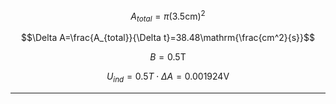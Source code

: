 $$A_{total}=\pi(3.5\mathrm{cm})^2$$

$$\Delta A=\frac{A_{total}}{\Delta t}=38.48\mathrm{\frac{cm^2}{s}}$$

$$B=0.5\mathrm{T}$$

$$U_{ind}=0.5T\cdot\Delta{A}=0.001924\mathrm{V}$$

---

